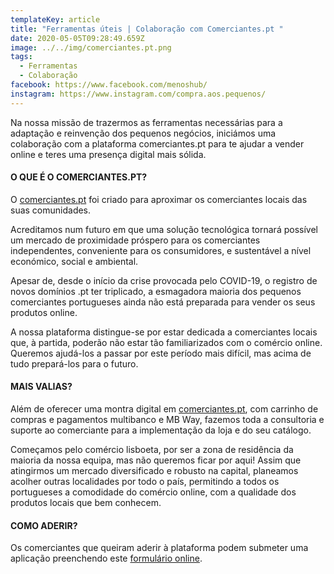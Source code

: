 ```yaml
---
templateKey: article
title: "Ferramentas úteis | Colaboração com Comerciantes.pt "
date: 2020-05-05T09:28:49.659Z
image: ../../img/comerciantes.pt.png
tags:
  - Ferramentas
  - Colaboração
facebook: https://www.facebook.com/menoshub/
instagram: https://www.instagram.com/compra.aos.pequenos/
---
```

Na nossa missão de trazermos as ferramentas necessárias para a adaptação e reinvenção dos pequenos negócios, iniciámos uma colaboração com a plataforma comerciantes.pt para te ajudar a vender online e teres uma presença digital mais sólida.



#### O QUE É O COMERCIANTES.PT?

O [comerciantes.pt](https://comerciantes.pt/) foi criado para aproximar os comerciantes locais das suas comunidades.

Acreditamos num futuro em que uma solução tecnológica tornará possível um mercado de proximidade próspero para os comerciantes independentes, conveniente para os consumidores, e sustentável a nível económico, social e ambiental.

Apesar de, desde o início da crise provocada pelo COVID-19, o registro de novos domínios .pt ter triplicado, a esmagadora maioria dos pequenos comerciantes portugueses ainda não está preparada para vender os seus produtos online.

A nossa plataforma distingue-se por estar dedicada a comerciantes locais que, à partida, poderão não estar tão familiarizados com o comércio online. Queremos ajudá-los a passar por este período mais difícil, mas acima de tudo prepará-los para o futuro.



#### MAIS VALIAS?

Além de oferecer uma montra digital em [comerciantes.pt](https://comerciantes.pt/), com carrinho de compras e pagamentos multibanco e MB Way, fazemos toda a consultoria e suporte ao comerciante para a implementação da loja e do seu catálogo.

Começamos pelo comércio lisboeta, por ser a zona de residência da maioria da nossa equipa, mas não queremos ficar por aqui! Assim que atingirmos um mercado diversificado e robusto na capital, planeamos acolher outras localidades por todo o país, permitindo a todos os portugueses a comodidade do comércio online, com a qualidade dos produtos locais que bem conhecem. 



#### COMO ADERIR?

Os comerciantes que queiram aderir à plataforma podem submeter uma aplicação preenchendo este [formulário online](https://comerciantes.pt/pages/comerciantes).